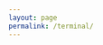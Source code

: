 ```yaml
---
layout: page
permalink: /terminal/
---
```

<div id="console"></div>

<script src="/assets/terminal/terminal.js"></script>